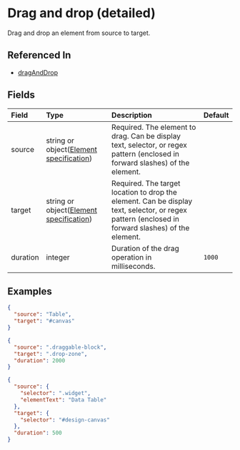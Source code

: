 # Drag and drop (detailed)

Drag and drop an element from source to target.

## Referenced In

- [dragAndDrop](/docs/references/schemas/dragAndDrop)

## Fields

Field | Type | Description | Default
:-- | :-- | :-- | :--
source | string or object([Element specification](/docs/references/schemas/element-specification)) | Required. The element to drag. Can be display text, selector, or regex pattern (enclosed in forward slashes) of the element. | 
target | string or object([Element specification](/docs/references/schemas/element-specification)) | Required. The target location to drop the element. Can be display text, selector, or regex pattern (enclosed in forward slashes) of the element. | 
duration | integer | Duration of the drag operation in milliseconds. | `1000`

## Examples

```json
{
  "source": "Table",
  "target": "#canvas"
}
```

```json
{
  "source": ".draggable-block",
  "target": ".drop-zone",
  "duration": 2000
}
```

```json
{
  "source": {
    "selector": ".widget",
    "elementText": "Data Table"
  },
  "target": {
    "selector": "#design-canvas"
  },
  "duration": 500
}
```